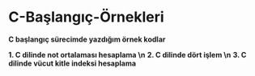 # C-Başlangıç-Örnekleri

**C başlangıç sürecimde yazdığım örnek kodlar**

**1. C dilinde not ortalaması hesaplama \n**
**2. C dilinde dört işlem \n**
**3. C dilinde vücut kitle indeksi hesaplama**
